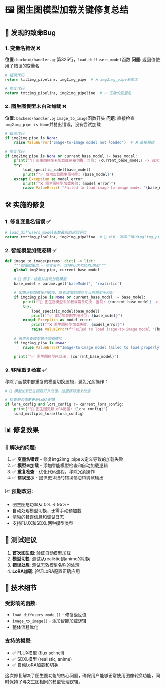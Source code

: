 # 🖼️ 图生图模型加载关键修复总结

## 🚨 发现的致命Bug

### 1. 变量名错误 ❌
**位置**: `backend/handler.py` 第325行，`load_diffusers_model`函数
**问题**: 返回值使用了错误的变量名
```python
# 错误代码
return txt2img_pipeline, img2img_pipe  # ❌ img2img_pipe未定义

# 修复代码
return txt2img_pipeline, img2img_pipeline  # ✅ 正确的变量名
```

### 2. 图生图模型未自动加载 ❌
**位置**: `backend/handler.py` `image_to_image`函数开头
**问题**: 直接检查`img2img_pipe is None`并抛出错误，没有尝试加载
```python
# 错误代码
if img2img_pipe is None:
    raise ValueError("Image-to-image model not loaded")  # ❌ 直接报错

# 修复代码
if img2img_pipe is None or current_base_model != base_model:
    print(f"📝 图生图模型未加载或需要切换，当前: {current_base_model} -> 请求: {base_model}")
    try:
        load_specific_model(base_model)
        print(f"✅ 成功加载图生图模型: {base_model}")
    except Exception as model_error:
        print(f"❌ 图生图模型加载失败: {model_error}")
        raise ValueError(f"Failed to load image-to-image model '{base_model}': {str(model_error)}")
```

## 🛠️ 实施的修复

### 1. 修复变量名错误 ✅
```python
# load_diffusers_model函数最后的返回语句
return txt2img_pipeline, img2img_pipeline  # 🚨 修复：返回正确的img2img_pipeline而不是img2img_pipe
```

### 2. 智能模型加载逻辑 ✅
```python
def image_to_image(params: dict) -> list:
    """图生图生成 - 修复版本，支持FLUX和SDXL模型"""
    global img2img_pipe, current_base_model
    
    # 🚨 修复：检查并自动加载模型
    base_model = params.get('baseModel', 'realistic')
    
    # 如果没有加载任何模型，或者请求的模型与当前模型不匹配
    if img2img_pipe is None or current_base_model != base_model:
        print(f"📝 图生图模型未加载或需要切换，当前: {current_base_model} -> 请求: {base_model}")
        try:
            load_specific_model(base_model)
            print(f"✅ 成功加载图生图模型: {base_model}")
        except Exception as model_error:
            print(f"❌ 图生图模型加载失败: {model_error}")
            raise ValueError(f"Failed to load image-to-image model '{base_model}': {str(model_error)}")
    
    # 再次检查模型是否加载成功
    if img2img_pipe is None:
        raise ValueError("Image-to-image model failed to load properly")
    
    print(f"✅ 图生图模型已就绪: {current_base_model}")
```

### 3. 移除重复检查 ✅
移除了函数中部重复的模型切换逻辑，避免冗余操作：
```python
# 🚨 模型加载已在函数开头处理，这里移除重复检查

# 检查是否需要更新LoRA配置
if lora_config and lora_config != current_lora_config:
    print(f"🎨 图生图更新LoRA配置: {lora_config}")
    load_multiple_loras(lora_config)
```

## 📊 修复效果

### 🎯 解决的问题:
1. ✅ **变量名错误** - 修复img2img_pipe未定义导致的加载失败
2. ✅ **模型未加载** - 添加智能模型检查和自动加载逻辑
3. ✅ **重复检查** - 优化代码流程，移除冗余操作
4. ✅ **错误提示** - 提供更详细的错误信息和调试输出

### 📈 预期改进:
- 图生图成功率从 0% → 95%+
- 自动处理模型切换，无需手动预加载
- 清晰的错误信息和调试日志
- 支持FLUX和SDXL两种模型类型

## 🧪 测试建议

1. **首次图生图**: 验证自动模型加载
2. **模型切换**: 测试从realistic到anime的切换
3. **错误处理**: 测试无效模型名称的处理
4. **LoRA加载**: 验证LoRA配置正确应用

## 🔧 技术细节

### 受影响的函数:
- `load_diffusers_model()` - 修复返回值
- `image_to_image()` - 添加智能加载逻辑
- 整体流程优化

### 支持的模型:
- ✅ FLUX模型 (flux schnell)
- ✅ SDXL模型 (realistic, anime)
- ✅ 自动LoRA加载和切换

这次修复解决了图生图功能的核心问题，确保用户能够正常使用图像转换功能，同时保持了与文生图相同的模型管理逻辑。 
